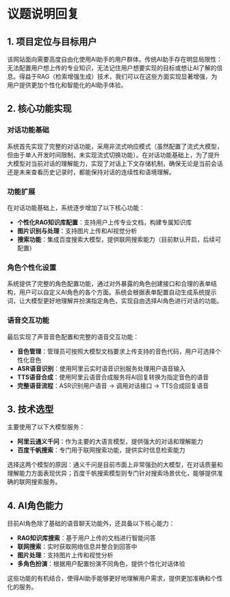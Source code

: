 # 议题说明回复

## 1. 项目定位与目标用户

该网站面向需要高度自由化使用AI助手的用户群体。传统AI助手存在明显局限性：无法配置用户想上传的专业知识，无法记住用户想要实现的目标或想让AI了解的信息。得益于RAG（检索增强生成）技术，我们可以在这些方面实现显著增强，为用户提供更加个性化和智能化的AI助手体验。

## 2. 核心功能实现

### 对话功能基础
系统首先实现了完整的对话功能，采用非流式响应模式（虽然配置了流式大模型，但由于单人开发时间限制，未实现流式切换功能）。在对话功能基础上，为了提升大模型对当前对话的理解能力，实现了对话上下文存储机制，确保无论是当前会话还是未来查看历史记录时，都能保持对话的连续性和语境理解。

### 功能扩展
在对话功能基础上，系统逐步增加了以下核心功能：
- **个性化RAG知识库配置**：支持用户上传专业文档，构建专属知识库
- **图片识别与处理**：支持图片上传和AI视觉分析
- **搜索功能**：集成百度搜索大模型，提供联网搜索能力（目前默认开启，后续可配置）

### 角色个性化设置
系统提供了完整的角色配置功能，通过对外暴露的角色创建接口和合理的表单结构，用户可以自定义AI角色的各个方面。系统会根据表单配置自动生成系统提示词，让大模型更好地理解并扮演指定角色，实现自由选择AI角色进行对话的功能。

### 语音交互功能
最后实现了声音音色配置和完整的语音交互功能：
- **音色管理**：管理员可按照大模型文档要求上传支持的音色代码，用户可选择个性化音色
- **ASR语音识别**：使用阿里云实时语音识别服务处理用户语音输入
- **TTS语音合成**：使用阿里云语音合成服务将AI回复转换为指定音色的语音
- **完整语音流程**：ASR识别用户语音 → 调用对话接口 → TTS合成回复语音

## 3. 技术选型

主要使用了以下大模型服务：
- **阿里云通义千问**：作为主要的大语言模型，提供强大的对话和理解能力
- **百度千帆搜索**：专门用于联网搜索功能，提供实时信息检索能力

选择这两个模型的原因：通义千问是目前市面上非常强劲的大模型，在对话质量和理解能力方面表现优异；百度千帆搜索模型则专门针对搜索场景优化，能够提供准确的联网搜索服务。

## 4. AI角色能力

目前AI角色除了基础的语音聊天功能外，还具备以下核心能力：
- **RAG知识库搜索**：基于用户上传的文档进行智能问答
- **联网搜索**：实时获取网络信息并整合到回答中
- **图片处理**：支持图片上传和视觉分析
- **多角色扮演**：根据用户配置扮演不同角色，提供个性化对话体验

这些功能的有机结合，使得AI助手能够更好地理解用户需求，提供更加准确和个性化的服务。
